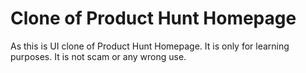 # Clone of Product Hunt Homepage

As this is UI clone of Product Hunt Homepage. It is only for learning purposes. It is not scam or any wrong use. 
